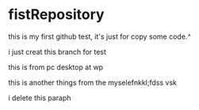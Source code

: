 # fistRepository
this is my first github test, it's just for copy some code.*^*

i just creat this branch for test


this is from pc desktop at wp 

this is another things from the myselefnkkl;fdss vsk


i delete this paraph